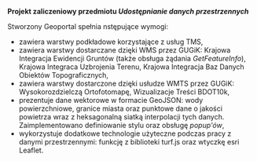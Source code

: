 <p><b>Projekt zaliczeniowy przedmiotu <i>Udostępnianie danych przestrzennych</i></b></p>
<p>Stworzony Geoportal spełnia nstępujące wymogi:
<ul>
<li>zawiera warstwy podkładowe korzystające z usług TMS,</li>
<li>zawiera warstwy dostarczane dzięki WMS przez GUGiK: Krajowa Integracja
Ewidencji Gruntów (także obsługa żądania <i>GetFeatureInfo</i>),
Krajowa Integraca Uzbrojenia Terenu,
Krajowa Integracja Baz Danych Obiektów Topograficznych,</li>
<li>zawiera warstwy dostarczone dzięki usłudze WMTS przez GUGiK: Wysokorozdzielczą Ortofotomapę,
Wizualizacje Treści BDOT10k,</li>
<li>prezentuje dane wektorowe w formacie GeoJSON: wody powierzchniowe, granice miasta
oraz punktowe dane o jakości powietrza wraz z heksagonalną siatką interpolacji tych danych.
Zaimplementowano definiowanie stylu oraz obsługę <i>popup'ów</i>,</li>
<li>wykorzystuje dodatkowe technologie użyteczne podczas pracy z danymi przestrzennymi:
funkcję z biblioteki turf.js oraz wtyczkę esri Leaflet.</li>
</ul></p>
